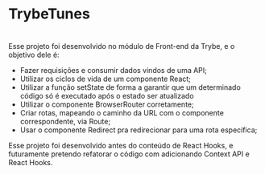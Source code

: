 # TrybeTunes <h1>
  
  Esse projeto foi desenvolvido no módulo de Front-end da Trybe, e o objetivo dele é:
  
  * Fazer requisições e consumir dados vindos de uma API;
  * Utilizar os ciclos de vida de um componente React;
  * Utilizar a função setState de forma a garantir que um determinado código só é executado após o estado ser atualizado
  * Utilizar o componente BrowserRouter corretamente;
  * Criar rotas, mapeando o caminho da URL com o componente correspondente, via Route;
  * Usar o componente Redirect pra redirecionar para uma rota específica;
  
  Esse projeto foi desenvolvido antes do conteúdo de React Hooks, e futuramente pretendo refatorar o código com adicionando 
  Context API e React Hooks.
